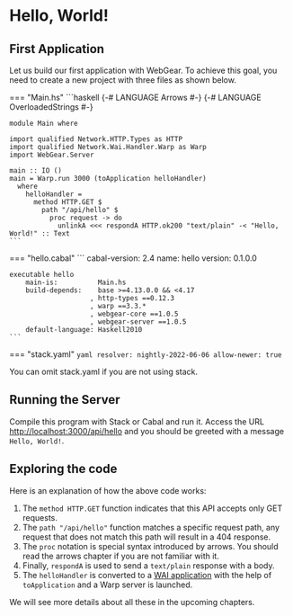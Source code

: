# Hello, World!

## First Application

Let us build our first application with WebGear. To achieve this goal, you need to create a new project with three files
as shown below.

=== "Main.hs"
    ```haskell
    {-# LANGUAGE Arrows #-}
    {-# LANGUAGE OverloadedStrings #-}
    
    module Main where
    
    import qualified Network.HTTP.Types as HTTP
    import qualified Network.Wai.Handler.Warp as Warp
    import WebGear.Server
    
    main :: IO ()
    main = Warp.run 3000 (toApplication helloHandler)
      where
        helloHandler =
          method HTTP.GET $
            path "/api/hello" $
              proc request -> do
                unlinkA <<< respondA HTTP.ok200 "text/plain" -< "Hello, World!" :: Text
    ```

=== "hello.cabal"
    ```
    cabal-version:      2.4
    name:               hello
    version:            0.1.0.0
    
    executable hello
        main-is:          Main.hs
        build-depends:    base >=4.13.0.0 && <4.17
                        , http-types ==0.12.3
                        , warp ==3.3.*
                        , webgear-core ==1.0.5
                        , webgear-server ==1.0.5
        default-language: Haskell2010
    ```

=== "stack.yaml"
    ```yaml
    resolver: nightly-2022-06-06
    allow-newer: true
    ```

You can omit stack.yaml if you are not using stack.

## Running the Server

Compile this program with Stack or Cabal and run it. Access the URL <http://localhost:3000/api/hello> and you should be
greeted with a message `Hello, World!`.

## Exploring the code

Here is an explanation of how the above code works:

1. The `method HTTP.GET` function indicates that this API accepts only GET requests.
2. The `path "/api/hello"` function matches a specific request path, any request that does not match this path will
   result in a 404 response.
3. The `proc` notation is special syntax introduced by arrows. You should read the arrows chapter if you are not
   familiar with it.
4. Finally, `respondA` is used to send a `text/plain` response with a body.
5. The `helloHandler` is converted to a [WAI application](https://github.com/yesodweb/wai) with the help of
   `toApplication` and a Warp server is launched.

We will see more details about all these in the upcoming chapters.

